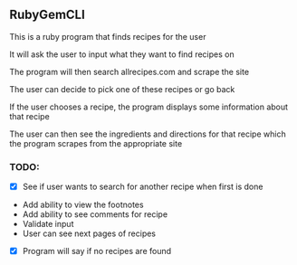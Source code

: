 ## RubyGemCLI

<p>This is a ruby program that finds recipes for the user</p>
<p>It will ask the user to input what they want to find recipes on</p>
<p>The program will then search allrecipes.com and scrape the site</p>
<p>The user can decide to pick one of these recipes or go back</p>
<p>If the user chooses a recipe, the program displays some information about that recipe</p>
<p>The user can then see the ingredients and directions for that recipe which the program scrapes from the appropriate site</p>

### TODO:
- [X] See if user wants to search for another recipe when first is done
- Add ability to view the footnotes
- Add ability to see comments for recipe
- Validate input
- User can see next pages of recipes
- [X] Program will say if no recipes are found